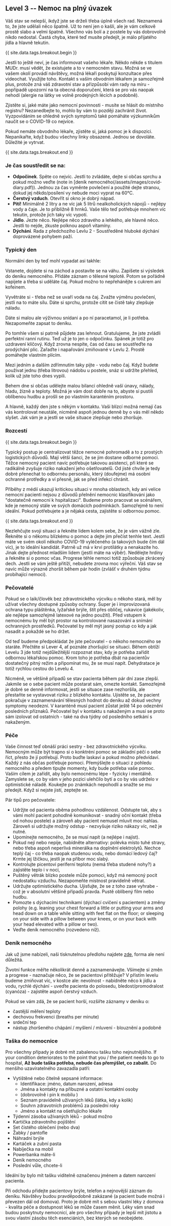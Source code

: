 ## Level 3 -- Nemoc na plný úvazek

Váš stav se nelepší, ikdyž jste se drželi třeba úplně všech rad. Neznamená to, že jste udělali něco špatně. Už to není jen o kašli, ale je vám celkově prostě slabo a velmi špatně. Všechno vás bolí a z postele by vás dobrovolně nikdo nedostal. Častá chyba, které teď musíte předejít, je málo přijatého jídla a hlavně tekutin. 

{{ site.data.tags.breakout.begin }}

Jestli to ještě neví, je čas informovat vašeho lékaře. Někdo někde s titulem MUDr. musí vědět, že existujete a to v nemocném stavu. Možná se ve vašem okolí provádí návštěvy, možná lékaři poskytují konzultace přes videochat. Využijte toho. Kontakt s vaším obvodním lékařem je samozřejmě plus, protože zná váš zdravotní stav a přizpůsobí vám rady na míru - popřípadě upozorní na ta obecná doporučení, která se pro vás naopak nehodí (alergie na látky ve volně prodejných lécích a podobně). 

Zjistěte si, jaké máte jako nemocní povinnosti - musíte se hlásit do místního registru? Nezanedbejte to, mohlo by vám to později zachránit život. Vyzpovídáním se ohledně svých symptomů také pomáháte výzkumníkům naučit se o COVID-19 co nejvíce. 

Pokud nemáte obvodního lékaře, zjistěte si, jaká pomoc je k dispozici. Nepanikařte, když budou všechny linky obsazené. Jednou se dovoláte. Důležité je vytrvat. 

{{ site.data.tags.breakout.end }}

### Je čas soustředit se na:

* **Odpočinek**. Spěte co nejvíc. Jestli to zvládáte, dejte si občas sprchu a pokud možno veďte  (note in [deník nemocného(/assets/images/covid-diary.pdf)). Jednou za čas vyměnte povlečení a použité dejte stranou, dokud jej někdo/posílení vy nebude moci vyprat na 60°C. 
* **Čerstvý vzduch**. Otevřít si okno je dobrý nápad. 
* **Pití!** Minimálně 2 litry a ne víc jak 5 litrů nealkoholických nápojů - nejlépy vody a čaje. Je to přibližně 8 hrnků. Vaše tělo teď potřebuje mnohem víc tekutin, protože jich taky víc vypotí.
* **Jídlo**. Jezte něco. Nejlépe něco zdravého a lehkého, ale hlavně něco. Jestli to nejde, zkuste polknou aspoň vitamíny.
* **Dýchání**. Rada z předchozího Levlu 2 - Soustředěné hluboké dýchání doprovázené pohybem paží. 

### Typický den

Normální den by teď mohl vypadat asi takhle: 

Vstanete, dojdete si na záchod a postavíte se na váhu. Zapíšete si výsledek do deníku nemocného. Přidáte záznam o tělesné teplotě. Potom se pořádně napijete a třeba si uděláte čaj. Pokud možno to nepřehánějte s cukrem ani kofeinem. 

Vyvětráte si - třeba než se uvaří voda na čaj. Zvažte výměnu povlečení, jestli na to máte sílu. Dáte si sprchu, protože cítit se čistě taky zlepšuje náladu. 

Dáte si malou ale výživnou snídani a po ní paracetamol, je li potřeba. Nezapomeňte zapsat to deníku. 

Po tomhle všem si patrně půjdete zas lehnout. Gratulujeme, že jste zvládli perfektní ranní rutinu. Teď už je to jen o odpočinku. Spánek je totiž pro uzdravení klíčový. Když zrovna nespíte, čas od času se soustřeďte na prodýchání plic. Zařaďte i napařování zmiňované v Levlu 2. Prostě pomáhejte vlastním plícím. 

Mezi jedním a dalším zdřímnutím taky pijte - vodu nebo čaj. Když budete používat jednu (třeba litrovou) nádobu u postele, snáz si udržíte přehled, kolik už jste toho dnes vypili. 

Behem dne si občas udělejte malou bilanci ohledně vaší únavy, nálady, hladu, žízně a teploty. Možná je vám dost dobře na to, abyste si pustili oblíbenou hudbu a prošli se po vlastním karanténím prostoru. 

A hlavně, každý den jste s někým v kontaktu. Vaši blízcí možná nemají čas vás kontrolovat neustále, nicméně aspoň jednou denně by o vás měl někdo slyšet. Jak vám je a jestli se vaše situace zlepšuje nebo zhoršuje. 

### Rozcestí

{{ site.data.tags.breakout.begin }}

Typický postup je centralizovat těžce nemocné pohromadě a to z prostých logistických důvodů. Mají větší šanci, že se jim dostane odborné pomoci. Těžce nemocný pacient navíc potřebuje takovou asistenci, při které se radikálně zvyšuje riziko nakažení jeho ošetřovatelů. Od jisté chvíle je tedy dobré přenechat to odbornéu personálu, který (doufejme) má osobní ochranné protředky a ví přesně, jak se před infekcí chránit. 

Příběhy z médií ukazují kritickou situaci v mnoha oblastech, kdy ani velice nemocní pacienti nejsou z důvodů přelnění nemocnic klasifikováni jako "dostatečně nemocní k hspitalizaci". Budeme proto pracovat se scénářem, kde je nemocný stále ve svých domácích podmínkách. Samozřejmě to není ideální. Pokud potřebujete a je nějaká cesta, zajistěte si odbornou pomoc.  

{{ site.data.tags.breakout.end }}

Nezlehčujte svoji situaci a řekněte lidem kolem sebe, že je vám vážně zle. Řekněte si o někomu blízkému o pomoc a dejte jim přečíst tenhle text. Jestli máte ve svém okolí někoho COVID-19 vyléčeného (a takových bude čím dál víc), je to ideální kandidát. Patrně už má v krvi protilátky a nenakazíte ho. Jinak dejte přednost mladším lidem (jestli máte na výběr). Nedělejte hrdiny a řekněte si o pomoc včas. Progrese téhle nemoci totiž způsobuje zkrácený dech. Jestli se vám ještě přitíží, nebudete zrovna moc výřeční. Váš stav se navíc může výrazně zhoršit během pár hodin (zvlášť v druhém týdnu probíhající nemoci). 


[](/assets/images/sick-in-bed.png)

### Pečovatelé

Pokud se o laik/člověk bez zdravotnického výcviku o někoho stará, měl by užívat všechny dostupné způsoby ochrany. Super je i improvizovaná ochrana typu pláštěnka, lyžařské brýle, štít přes obličej, rukavice (jakékoliv, ale nejlépe samozřejmě latexové na jedno použití). Před vstupem k nemocnému by měl být prostor na kontrolované nasazování a snímání ochranných prostředků. Pečovatel by měl mýt jasný postup co kdy a jak nasadit a pokaždé se ho držet. 

Od teď budeme předpokládat že jste pečovatel - o někoho nemocného se staráte. Přečtěte si Lever 4, ať poznáte zhoršující se situaci. Během obtíží Levelu 3 jde totiž nejdůležitější rozpoznat stav, kdy je potřeba zařídit odbornou lékařskou pomoc. Krom toho je potřeba dbát na pacientův dostatečný pitný režim a připomínat mu, že se musí napít. Dehydratace je totiž rychlou cestou do Levelu 4. 

Nicméně, ve většině případů se stav pacienta během pár dní zase zlepší. Jakmile se o sebe pacient může postarat sám, omezte kontakt. Samozřejmě je dobré se denně informovat, jestli se situace zase nezhoršila, ale přestaňte se vystavovat riziku z blízkého kontaktu. Ujistěte se, že pacient pokračuje v zaznamenávání tělesných hodnot do deníku až dokud vechny symptomy neodezní. V karanténě musí pacient zůstat ještě 14 po odeznění posledních příznaků. Pečovatel byl v kontaktu s nakaženým a musí se proto sám izolovat od ostatních - také na dva týdny od posledního setkání s nakaženým. 

### Péče

Vaše činnost teď obnáší práci sestry - bez zdravotnického výcviku. Nemocným může být trapno si o konktréní pomoc se základní péčí o sebe říct, přesto že jí potřebují. Proto buďte laskaví a pokud možno předvídaví. Každý z nás občas potřebuje pomoci. Přemýšlejte o situaci z pohledu nemocného a předem tipujte momenty, kdy bude potřeba vaše pomoc. Vaším cílem je zařídit, aby bylo nemocnému lépe - fyzicky i mentálně. Zamyslete se, co by vám v jeho pozici ulehčilo bytí a co by vás udrželo v optimistické náladě. Koukejte po známkách nepohodlí a snažte se mu předejít. Když si nejste jistí, zeptejte se. 

Pár tipů pro pečovatele:
* Udržjte od pacienta oběma pohodlnou vzdálenost. Odstupte tak, aby s vámi mohl pacient pohodlně komunikovat - snadný oční kontakt (třeba od nohou postele) a zároveň aby pacient nemusel mluvit moc nahlas. Zároveň si udržujte možný odstup - nezvyšuje riziko nákazy víc, než je nutné. 
* Upomínejte nemocného, že se musí napít (a nejlépe i najíst).
* Pokud nejí nebo nepije, nabídněte alternativy: polévka místo tuhé stravy, nebo třeba aspoň neperlivá minerálka na doplnění elektrolytů. Nechce teplý čaj - co třeba naopak studenou vodu, nebo domácí ledový čaj? Krmte jej lžičkou, jestli je na příbor moc slabý. 
* Kontrolujte picentovi periferní teplotu (nemá třeba studené nohy?) a zajistěte teplo i v noci, 
* Puštěný větrák blízko postele může pomoci, když má nemocný pocit nedostatku vzduchu. Nezapomeňte místnost pravidelně větrat.
* Udržujte optimistického ducha. Ujisťujte, že se z toho zase vyhrabe - což je v absolutní většině případů pravda. Pustě oblíbený film nebo hudbu. 
* Pomozte s dýchacími technikami (dýchací cvičení s pacientem) a změny polohy (e.g. leaning your chest forward a little or putting your arms and head down on a table while sitting with feet flat on the floor; or sleeping on your side with a pillow between your knees, or on your back with your head elevated with a pillow or two). 
* Veďte deník nemocného (rozvedeno níž).

### Deník nemocného

Jak už jsme nabízeli, naši tisknutelnou předlohu najdete [zde](/assets/images/covid-diary.pdf), forma ale není důležitá. 

Životní funkce měřte několikrát denně a zaznamenávejte. Všímejte si změn a progrese - naznačuje něco, že se pacientovi přitěžuje? V přístím levelu budeme zmiňovat víc, v kostce ale: nevolnost - nabídněte něco k jídlu a vodu, rychlé dýchání - uveďte pacienta do polosedu, bledost/promodralost (cyanóza) - zajistěte aspoň čerstvý vzduch. 

Pokud se vám zdá, že se pacient horší, rozšiřte záznamy v deníku o: 
- častější měření teploty
- dechovou frekvenci (breaths per minute)
- srdeční tep
- nástup zhoršeného chápání / myšlení / mluvení - blouznění a podobně

### Taška do nemocnice

Pro všechny případy je dobré mít zabalenou tašku toho nejnutnějšího. 
If your condition deteriorates to the point that you / the patient needs to go to hospital, **Až bude taška potřeba, nebude čas přemýšlet, co zabalit.** Do menšího uzavíratelného zavazadla patří: 
* Vytištěné nebo čitelně sepsané informace:
  * Identifikace: jméno, datum narození, adresa
  * Jména a kontakty na příbuzné a ostatní kontaktní osoby
  * (dobrovolně i pin k mobilu )
  * Seznam pravidelně užívaných léků (látka, kdy a kolik)
  * Souhrn zdravotních problémů za poslední roky
  * Jméno a kontakt na ošetřujícího lékaře
* Týdenní zásoba užívaných léků - pokud možno
* Kartička zdravotního pojištění
* Set čistého oblečení (nebo dva)
* Žabky / pantofle 
* Náhradní brýle
* Kartáček a zubní pasta
* Nabíječka na mobil
* Powerbanka máte-li
* Deník nemocného
* Poslední vůle, chcete-li

Ideální by bylo mít tašku viditelně označenou jménem a datem narození pacienta. 

Při odchodu přidejte pacientovy brýle, telefon a nejnovější záznam do deníku. Návštěvy budou pravděpodobně zakázané (a pacient bude možná i převezen dál od domova). Proto je dobré mít s sebou vlastní léky z domova - kvalita péče a dostupnost léků se může časem měnit. Léky vám snad budou poskytnuty nemocnicí, ale pro všechny případy je lepší mít jistotu a svou vlastní zásobu těch esenciáních, bez kterých se neobejdete. 
